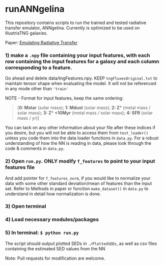 # runANNgelina
This repository contains scripts to run the trained and tested radiative transfer emulator, ANNgelina. Currently is optimized to be used on IllustrisTNG galaxies. 

Paper: [Emulating Radiative Transfer](https://arxiv.org/abs/2308.13648)

### 1) make a `.npy` file containing your input features, with each row containing the input features for a galaxy and each column corresponding to a feature.

Go ahead and delete data/tngFeatures.npy. KEEP `tngFluxesOriginal.txt` to maintain tensor shape when evaluating the model. It will not be referenced in any mode other than `'train'`

NOTE - Format for input features, keep the same ordering: 
> [**0: Mstar** (solar mass); **1: Mdust** (solar mass); **2: Z*** (metal mass / solar mass); **3: Z*** **<10Myr** (metal mass / solar mass); **4: SFR** (solar mass / yr)] 

You can tack on any other information about your file after these indices if you desire, but you will not be able to access them from `test_loader()` unless you code them into the data loader functions in `data.py`. For a robust understanding of how the NN is reading in data, please look through the code & comments in `data.py`. 

### 2) Open `run.py`. ONLY modify `f_features` to point to your input features file
And add pointer for `f_features_norm`, if you would like to normalize your data with some other standard deviation/mean of features than the input set. Refer to Methods in paper or function `make_dataset()` in `data.py` to understand in detail how normalization is done. 

### 3) Open terminal

### 4) Load necessary modules/packages

### 5) In terminal: `$ python run.py`

The script should output plotted SEDs in `./PlottedSEDs`, as well as csv files containing the estimated SED values from the NN

Note: Pull requests for modification are welcome. 

